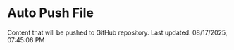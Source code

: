 # Auto Push File

Content that will be pushed to GitHub repository.
Last updated: 08/17/2025, 07:45:06 PM